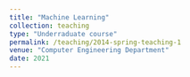 ```yaml
---
title: "Machine Learning"
collection: teaching
type: "Underraduate course"
permalink: /teaching/2014-spring-teaching-1
venue: "Computer Engineering Department"
date: 2021
---
```

